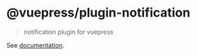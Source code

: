 # @vuepress/plugin-notification

> notification plugin for vuepress

See [documentation](https://vuepress.vuejs.org/plugin/official/plugin-notification.html).
